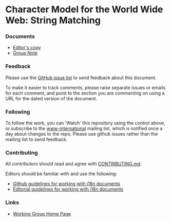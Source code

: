 # Character Model for the World Wide Web: String Matching

### Documents
- [Editor's copy](https://w3c.github.io/charmod-norm/)
- [Group Note](https://www.w3.org/TR/charmod-norm/)

### Feedback
Please use the [GitHub issue list](https://github.com/w3c/charmod-norm/issues) to send feedback about this document.

To make it easier to track comments, please raise separate issues or emails for each comment, and point to the section you are commenting on  using a URL for the dated version of the document.

### Following
To follow the work, you can 'Watch' this repository using the control above, or subscribe to the [www-international](https://lists.w3.org/Archives/Public/www-international/) mailing list, which is notified once a day about changes to the repo. Please use github issues rather than the mailing list to send feedback.

### Contributing

All contributors should read and agree with [CONTRIBUTING.md](https://github.com/w3c/charmod-norm/blob/gh-pages/CONTRIBUTING.md).

Editors should be familiar with and use the following:

- [Github guidelines for working with i18n documents](https://w3c.github.io/i18n-activity/guidelines/github)
- [Editorial guidelines for working with i18n documents](https://w3c.github.io/i18n-activity/guidelines/editing)

### Links
- [Working Group Home Page](https://w3c.github.io/i18n-activity/i18n-wg/)
